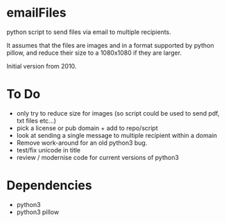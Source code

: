 # emailFiles
python script to send files via email to multiple recipients.

It assumes that the files are images and in a format supported by python pillow,
and reduce their size to a 1080x1080 if they are larger.

Initial version from 2010.

# To Do
- only try to reduce  size for images (so script could be used to send pdf, txt files etc...)
- pick a license or pub domain + add to repo/script
- look at sending a single message to multiple recipient within a domain
- Remove work-around for an old python3 bug.
- test/fix unicode in title 
- review / modernise code for current versions of python3

# Dependencies
- python3
- python3 pillow

